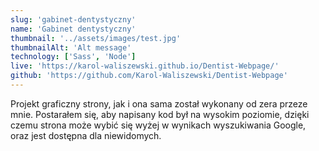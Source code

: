 ```yaml
---
slug: 'gabinet-dentystyczny'
name: 'Gabinet dentystyczny'
thumbnail: '../assets/images/test.jpg'
thumbnailAlt: 'Alt message'
technology: ['Sass', 'Node']
live: 'https://karol-waliszewski.github.io/Dentist-Webpage/'
github: 'https://github.com/Karol-Waliszewski/Dentist-Webpage'
---
```


Projekt graficzny strony, jak i ona sama został wykonany od zera przeze mnie. Postarałem się, aby napisany kod był na wysokim poziomie, dzięki czemu strona może wybić się wyżej w wynikach wyszukiwania Google, oraz jest dostępna dla niewidomych.
